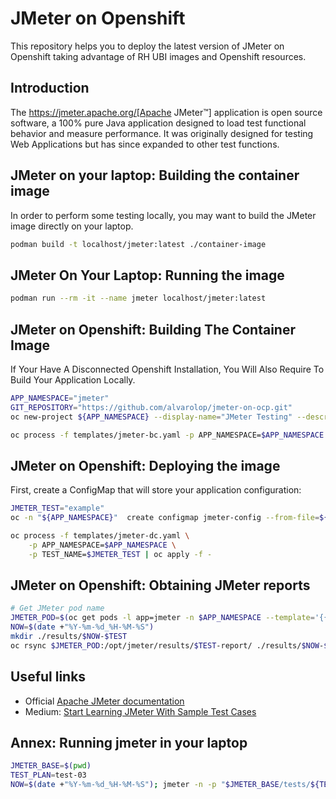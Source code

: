 # JMeter on Openshift

This repository helps you to deploy the latest version of JMeter on Openshift taking advantage of RH UBI images and Openshift resources.

## Introduction

The https://jmeter.apache.org/[Apache JMeter™] application is open source software, a 100% pure Java application designed to load test functional behavior and measure performance. It was originally designed for testing Web Applications but has since expanded to other test functions.

## JMeter on your laptop: Building the container image

In order to perform some testing locally, you may want to build the JMeter image directly on your laptop.

```bash
podman build -t localhost/jmeter:latest ./container-image
```

## JMeter On Your Laptop: Running the image

```bash
podman run --rm -it --name jmeter localhost/jmeter:latest
```

## JMeter on Openshift: Building The Container Image

If Your Have A Disconnected Openshift Installation, You Will Also Require To Build Your Application Locally.

```bash
APP_NAMESPACE="jmeter"
GIT_REPOSITORY="https://github.com/alvarolop/jmeter-on-ocp.git"
oc new-project ${APP_NAMESPACE} --display-name="JMeter Testing" --description="This Namespace Contains Resources To Deploy JMeter"

oc process -f templates/jmeter-bc.yaml -p APP_NAMESPACE=$APP_NAMESPACE -p GIT_REPOSITORY=$GIT_REPOSITORY | oc apply -f -
```

## JMeter on Openshift: Deploying the image


First, create a ConfigMap that will store your application configuration:

```bash
JMETER_TEST="example"
oc -n "${APP_NAMESPACE}"  create configmap jmeter-config --from-file=${JMETER_TEST}.jmx=tests/${JMETER_TEST}/jmeter-test-plan.jmx --from-file=config.properties=tests/${JMETER_TEST}/config-k8s.properties
```

```bash
oc process -f templates/jmeter-dc.yaml \
    -p APP_NAMESPACE=$APP_NAMESPACE \
    -p TEST_NAME=$JMETER_TEST | oc apply -f -
```

## JMeter on Openshift: Obtaining JMeter reports

```bash
# Get JMeter pod name
JMETER_POD=$(oc get pods -l app=jmeter -n $APP_NAMESPACE --template='{{(index .items 0).metadata.name}}')
NOW=$(date +"%Y-%m-%d_%H-%M-%S")
mkdir ./results/$NOW-$TEST
oc rsync $JMETER_POD:/opt/jmeter/results/$TEST-report/ ./results/$NOW-$TEST
```

## Useful links

* Official [Apache JMeter documentation](https://jmeter.apache.org/usermanual/get-started.html)
* Medium: [Start Learning JMeter With Sample Test Cases](https://medium.com/chaya-thilakumara/start-learning-jmeter-with-sample-test-cases-2dc2a4963b62)

## Annex: Running jmeter in your laptop

```bash
JMETER_BASE=$(pwd)
TEST_PLAN=test-03
NOW=$(date +"%Y-%m-%d_%H-%M-%S"); jmeter -n -p "$JMETER_BASE/tests/${TEST_PLAN}/config.properties" -t "$JMETER_BASE/tests/${TEST_PLAN}/jmeter-test-plan.jmx" -l "$JMETER_BASE/results/${NOW}-${TEST_PLAN}.jtl" -e -o "$JMETER_BASE/results/${NOW}-${TEST_PLAN}-report"; cp -r $JMETER_BASE/tests/${TEST_PLAN}/ $JMETER_BASE/results/${NOW}-${TEST_PLAN}-report
```
